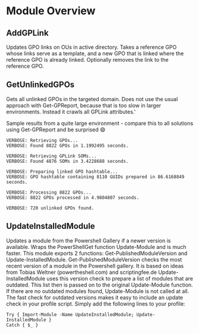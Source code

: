 # Module Overview

## AddGPLink

Updates GPO links on OUs in active directory. Takes a reference GPO whose links serve as a template, and a new GPO that is linked where the reference GPO is already linked. Optionally removes the link to the reference GPO.

## GetUnlinkedGPOs

Gets all unlinked GPOs in the targeted domain. Does not use the usual approach with Get-GPReport, because that is too slow in larger environments. Instead it crawls all GPLink attributes.'

Sample results from a quite large environment - compare this to all solutions using Get-GPReport and be surprised  :smile:
```
VERBOSE: Retrieving GPOs...
VERBOSE: Found 8822 GPOs in 1.1992495 seconds.

VERBOSE: Retrieving GPLink SOMs...
VERBOSE: Found 4876 SOMs in 3.4228688 seconds.

VERBOSE: Preparing linked GPO hashtable...
VERBOSE: GPO hashtable containing 8110 GUIDs prepared in 86.6168849 seconds.

VERBOSE: Processing 8822 GPOs...
VERBOSE: 8822 GPOs processed in 4.9804807 seconds.

VERBOSE: 720 unlinked GPOs found.
```

## UpdateInstalledModule

Updates a module from the Powershell Gallery if a newer version is available. Wraps the PowerShellGet function Update-Module and is much faster.
This module exports 2 functions: Get-PublishedModuleVersion and Update-InstalledModule.
Get-PublishedModuleVersion checks the most recent version of a module in the Powershell gallery. It is based on ideas from Tobias Weltner (powertheshell.com) and scriptingfee.de
Update-InstalledModule uses this version check to prepare a list of modules that are outdated. This list then is passed on to the original Update-Module function. If there are no outdated modules found, Update-Module is not called at all.
The fast check for outdated versions makes it easy to include an update check in your profile script. Simply add the following lines to your profile:
```
Try { Import-Module -Name UpdateInstalledModule; Update-InstalledModule }
Catch { $_ }
```
